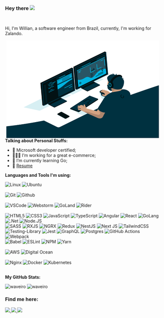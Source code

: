 ### Hey there <img src="https://media.giphy.com/media/hvRJCLFzcasrR4ia7z/giphy.gif" width="25px">

<br />

Hi, I'm Willian, a software engineer from Brazil, currently, I'm working for Zalando.

  <img align="right" alt="GIF" src="https://github.com/mauriciottc/mauriciottc/blob/main/code.gif?raw=true" width="500" height="320" />

**Talking about Personal Stuffs:**

- 📜 Microsoft developer certified;
- 👨🏽‍💻 I’m working for a great e-commerce;
- 🌱 I’m currently learning Go;
- 📝 [Resume](http://willian.is-a.dev)

**Languages and Tools I'm using:**

<div float="left">
    <img alt="Linux" src="https://img.shields.io/badge/Linux-black?style=for-the-badge&logo=linux" />
    <img alt="Ubuntu" src="https://img.shields.io/badge/Ubuntu-E95420?style=for-the-badge&logo=ubuntu&logoColor=white" />
    <br /><br />
    <img alt="Git" src="https://img.shields.io/badge/-Git-black?style=for-the-badge&logo=git" />
    <img alt="Github" src="https://img.shields.io/badge/-GitHub-181717?style=for-the-badge&logo=github" />
    <br /><br />
    <img alt="VSCode" src="https://img.shields.io/badge/-VS%20Code-007ACC?style=for-the-badge&logo=visual-studio-code" />
    <img alt="Webstorm" src="https://img.shields.io/badge/-WebStorm-02c6d1?style=for-the-badge&logo=webstorm" />    
    <img alt="GoLand" src="https://img.shields.io/static/v1?style=for-the-badge&message=GoLand&color=000000&logo=GoLand&logoColor=FFFFFF&label=" />
    <img alt="Rider" src="https://img.shields.io/badge/-Rider-DC143C.svg?style=for-the-badge&logo=Rider&logoColor=white" />
    <br /><br />
    <img alt="HTML5" src="https://img.shields.io/badge/-HTML-E34F26?style=for-the-badge&logo=html5&logoColor=white" />
    <img alt="CSS3" src="https://img.shields.io/badge/-CSS-1572B6?style=for-the-badge&logo=css3" />
    	<img alt="JavaScript" src="https://img.shields.io/badge/javascript%20-%23323330.svg?&style=for-the-badge&logo=javascript&logoColor=%23F7DF1E"/>
    <img alt="TypeScript" src="https://img.shields.io/badge/typescript%20-%23007ACC.svg?&style=for-the-badge&logo=typescript&logoColor=white"/>
    <img alt="Angular" src="https://img.shields.io/badge/-Angular-bd002e?style=for-the-badge&logo=angular" />
    <img alt="React" src="https://img.shields.io/badge/-React-0081CB?style=for-the-badge&logo=react" />
    <img alt="GoLang" src="https://img.shields.io/badge/go-%2300ADD8.svg?style=for-the-badge&logo=go&logoColor=white"/>
    <img alt=".Net" src="https://img.shields.io/badge/.NET-5C2D91?style=for-the-badge&logo=.net&logoColor=white"/>
    <img alt="Node.JS" src="https://img.shields.io/badge/node.js%20-%2343853D.svg?&style=for-the-badge&logo=node.js&logoColor=white" />
    <br />
    <img alt="SASS" src="https://img.shields.io/badge/SASS%20-hotpink.svg?&style=for-the-badge&logo=SASS&logoColor=white"/>
    <img alt="RXJS" src="https://img.shields.io/badge/-rxjs-B7178C?style=for-the-badge&logo=reactivex" />
    <img alt="NGRX" src="https://img.shields.io/badge/-ngrx-bd002e?style=for-the-badge&logo=redux" />
    <img alt="Redux" src="https://img.shields.io/badge/-Redux-0081CB?style=for-the-badge&logo=redux" />
    <img alt="NestJS" src="https://img.shields.io/badge/nestjs%20-%23E0234E.svg?&style=for-the-badge&logo=nestjs&logoColor=white" />
    <img alt="Next JS" src="https://img.shields.io/badge/next%20js%20-%23000000.svg?&style=for-the-badge&logo=next.js&logoColor=white"/>
    <img alt="TailwindCSS" src="https://img.shields.io/badge/tailwindcss%20-%2338B2AC.svg?&style=for-the-badge&logo=tailwind-css&logoColor=white"/>
    <br />
    <img alt="Testing-Library" src="https://img.shields.io/badge/-Testing%20Library-%23E33332?&style=for-the-badge&logo=testing-library&logoColor=white"/>
    <img alt="Jest" src="https://img.shields.io/badge/-jest-%23C21325?&style=for-the-badge&logo=jest&logoColor=white"/>
    <img alt="GraphQL" src="https://img.shields.io/badge/-GraphQL-E10098?style=for-the-badge&logo=graphql&logoColor=white"/>
    <img alt="Postgres" src ="https://img.shields.io/badge/postgres-%23316192.svg?&style=for-the-badge&logo=postgresql&logoColor=white"/>
    <img alt="GitHub Actions" src="https://img.shields.io/badge/github%20actions%20-%232671E5.svg?&style=for-the-badge&logo=github%20actions&logoColor=white"/>
    <img alt="Webpack" src="https://img.shields.io/badge/webpack%20-%238DD6F9.svg?&style=for-the-badge&logo=webpack&logoColor=black" />
    <br />
    <img alt="Babel" src="https://img.shields.io/badge/Babel-F9DC3e?style=for-the-badge&logo=babel&logoColor=black" />
    <img alt="ESLint" src="https://img.shields.io/badge/ESLint-4B3263?style=for-the-badge&logo=eslint&logoColor=white" />
    <img alt="NPM" src="https://img.shields.io/badge/NPM-%23000000.svg?style=for-the-badge&logo=npm&logoColor=white" />
    <img alt="Yarn" src="https://img.shields.io/badge/yarn-%232C8EBB.svg?style=for-the-badge&logo=yarn&logoColor=white" />
    <br />
    <br />
    <img alt="AWS" src="https://img.shields.io/badge/AWS-%23FF9900.svg?style=for-the-badge&logo=amazon-aws&logoColor=white" />
    <img alt="Digital Ocean" src="https://img.shields.io/badge/DigitalOcean-%230167ff.svg?style=for-the-badge&logo=digitalOcean&logoColor=white" />
    <br />
    <br />
    <img alt="Nginx" src="https://img.shields.io/badge/nginx%20-%23009639.svg?&style=for-the-badge&logo=nginx&logoColor=white"/>
    <img alt="Docker" src="https://img.shields.io/badge/docker%20-%230db7ed.svg?&style=for-the-badge&logo=docker&logoColor=white"/>
    <img alt="Kubernetes" src="https://img.shields.io/badge/kubernetes%20-%23326ce5.svg?&style=for-the-badge&logo=kubernetes&logoColor=white"/>
<div>
<br />

**My GitHub Stats:**

<div float="left">
    <img src="https://github-readme-stats.vercel.app/api?username=waveiro&show_icons=true&theme=gotham" alt="waveiro" />
    <img src="https://github-readme-stats.vercel.app/api/top-langs/?username=waveiro&theme=gotham&layout=compact" alt="waveiro" />
<div>

### Find me here:

  <a href="https://www.linkedin.com/in/willianarsenio/" alt="Linkedin">
    <img src="https://img.shields.io/badge/LinkedIn-0077B5?style=for-the-badge&logo=linkedin&logoColor=white" />
  </a>

  <a href="https://www.instagram.com/waveiro_/" alt="Instagram">
    <img src="https://img.shields.io/badge/Instagram-E4405F?style=for-the-badge&logo=instagram&logoColor=white"/>
  </a>

  <a href="https://www.twitter.com/waveiro/" alt="Twitter">
    <img src="https://img.shields.io/badge/Twitter-0077B5?style=for-the-badge&logo=twitter&logoColor=white"/>
  </a>
</div>
</div>
</div>
</div>
